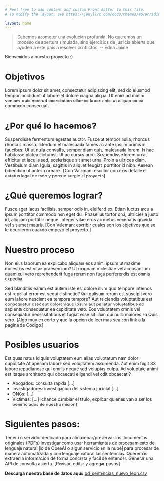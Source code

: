 ```yaml
---
# Feel free to add content and custom Front Matter to this file.
# To modify the layout, see https://jekyllrb.com/docs/themes/#overriding-theme-defaults

layout: home
---
```

> Debemos acometer una evolución profunda. No queremos un proceso de apertura simulada, sino ejercicios de justicia abierta que ayuden a este país a resolver conflictos. -- Edna Jaime


Bienvenidos a nuestro proyecto :)


# Objetivos
Lorem ipsum dolor sit amet, consectetur adipiscing elit, sed do eiusmod tempor incididunt ut labore et dolore magna aliqua. Ut enim ad minim veniam, quis nostrud exercitation ullamco laboris nisi ut aliquip ex ea commodo consequat.

# ¿Por qué lo hacemos?
Suspendisse fermentum egestas auctor. Fusce at tempor nulla, rhoncus rhoncus massa. Interdum et malesuada fames ac ante ipsum primis in faucibus:
Ut ut nulla convallis, semper diam quis, malesuada lorem. In hac habitasse platea dictumst. 
Ut ac cursus arcu. Suspendisse lorem urna, efficitur et iaculis sed, scelerisque sit amet urna. Proin a ultrices diam. Vestibulum diam ligula, sagittis in aliquet feugiat, porttitor id nibh.
Aenean bibendum ut ante in ornare..
[Con Valeman: escribir con mas detalle el estatus legal de todo y porque surgio el proyecto]

# ¿Qué queremos lograr?
Fusce eget lacus facilisis, semper odio in, eleifend ex. Etiam luctus arcu a ipsum porttitor commodo non eget dui. Phasellus tortor orci, ultricies a justo id, aliquam porttitor neque. Integer vitae eros ac metus venenatis gravida vel sit amet mauris.
[Con Valeman: escribir cuales son los objetivos que se le ocurrieron cuando empezó el proyecto.]

# Nuestro proceso
Non eius laborum ea explicabo aliquam eos animi ipsum ut maxime molestias est vitae praesentium? Ut magnam molestiae vel accusantium quam qui vero reprehenderit fuga rerum non fuga perferendis est omnis expedita.

Sed blanditiis earum est autem iste est dolore illum quo tempore internos est repellat error est sequi distinctio? Qui galisum rerum est suscipit vero eum labore nesciunt ea tempora tempore? Aut reiciendis voluptatibus est consequatur esse aut doloremque ipsum aut pariatur voluptatibus ad sapiente consequatur ea cupiditate vero. Eos voluptatem omnis vel consequatur necessitatibus et fugiat esse sit illum qui nulla maiores ea Quis vero.
[Algo muy en corto y que la opcion de leer mas sea con link a la pagina de Codigo.] 

# Posibles usuarios
Est quas natus id quis voluptatem eum alias voluptatum nam dolor cupiditate At aperiam labore sed voluptatem assumenda. Aut enim fugit 33 labore repudiandae qui omnis neque sed voluptas culpa. Ad voluptate animi est itaque architecto qui obcaecati eligendi vel odit obcaecati?
- Abogados: consulta rapida [...]
- Investigadores: investigacion del sistema judicial [...]
- ONGs: [...]
- Victimas: [...]
[chance cambiar el titulo, explicar quienes van a ser los beneficiados de nuestra mision]

# Siguientes pasos:
Tener un servidor dedicado para almacenar/preservar los documentos originales (PDFs)
Investigar como usar herramientas de procesamiento de lenguaje natural [lo de OpenAI o algun servicio en la nube] para procesar de manera automatizada y con lenguaje natural las sentencias. Queremos extraer la informacion de forma concreta y facil de entender.
Generar una API de consulta abierta.
[Revisar, editar y agregar pasos]


**Descarga nuestra base de datos aquí:**
[bd_sentencias_nuevo_leon.csv](https://github.com/DatalabITAM/justicia-transparente/files/7229974/bd_sentencias_nuevo_leon.csv)

